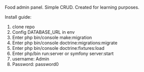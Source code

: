 Food admin panel. Simple CRUD. Created for learning purposes.

Install guide:
1. clone repo
2. Config DATABASE_URL in env
3. Enter php bin/console make:migration
4. Enter php bin/console doctrine:migrations:migrate
5. Enter php bin/console doctrine:fixtures:load
6. Enter php/bin run:server or symfony server:start
7. username: Admin
8. Password: password0

